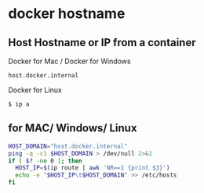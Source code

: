 # docker hostname

## Host Hostname or IP from a container

Docker for Mac / Docker for Windows

```
host.docker.internal
```

Docker for Linux

```
$ ip a
```

## for MAC/ Windows/ Linux

```sh
HOST_DOMAIN="host.docker.internal"
ping -q -c1 $HOST_DOMAIN > /dev/null 2>&1
if [ $? -ne 0 ]; then
  HOST_IP=$(ip route | awk 'NR==1 {print $3}')
  echo -e "$HOST_IP\t$HOST_DOMAIN" >> /etc/hosts
fi
```

